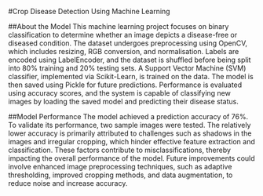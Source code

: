 #Crop Disease Detection Using Machine Learning

##About the Model
This machine learning project focuses on binary classification to determine whether an image depicts a disease-free or diseased condition. The dataset undergoes preprocessing using OpenCV, which includes resizing, RGB conversion, and normalisation. Labels are encoded using LabelEncoder, and the dataset is shuffled before being split into 80% training and 20% testing sets. A Support Vector Machine (SVM) classifier, implemented via Scikit-Learn, is trained on the data. The model is then saved using Pickle for future predictions. Performance is evaluated using accuracy scores, and the system is capable of classifying new images by loading the saved model and predicting their disease status.

##Model Performance
The model achieved a prediction accuracy of 76%. To validate its performance, two sample images were tested. The relatively lower accuracy is primarily attributed to challenges such as shadows in the images and irregular cropping, which hinder effective feature extraction and classification. These factors contribute to misclassifications, thereby impacting the overall performance of the model. Future improvements could involve enhanced image preprocessing techniques, such as adaptive thresholding, improved cropping methods, and data augmentation, to reduce noise and increase accuracy.
